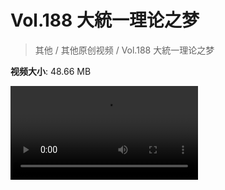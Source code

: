 # Vol.188 大統一理论之梦

> 其他 / 其他原创视频 / Vol.188 大統一理论之梦

**视频大小**: 48.66 MB

<div class="video"><video src="https://file.hsyhx.top/video/混乱博物馆/Vol/188.mp4" controls preload>🤔 您的浏览器不支持 video 标签</video></div>